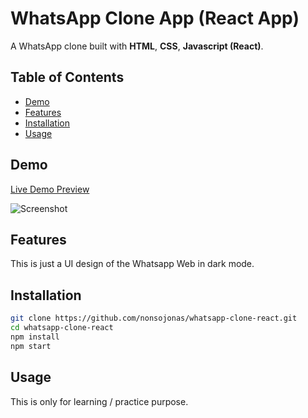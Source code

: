 # WhatsApp Clone App (React App)

A WhatsApp clone built with **HTML**, **CSS**, **Javascript (React)**.

## Table of Contents

- [Demo](#demo)
- [Features](#features)
- [Installation](#installation)
- [Usage](#usage)

## Demo

[Live Demo Preview](https://nonsojonas.github.io/whatsapp-clone-react/)

![Screenshot](https://nonsojonas.com/img_files/portfolio/screenshot%20whatsapp%20clone%20react%20app.jpg)

## Features

This is just a UI design of the Whatsapp Web in dark mode.

## Installation

```bash
git clone https://github.com/nonsojonas/whatsapp-clone-react.git
cd whatsapp-clone-react
npm install
npm start

```

## Usage

This is only for learning / practice purpose.
